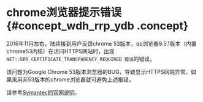 # chrome浏览器提示错误 {#concept_wdh_rrp_ydb .concept}

2016年11月左右，陆续接到用户反馈chrome 53版本，qq浏览器9.5.1版本（内置chrome53内核）在访问HTTPS网站时，出现`NET::ERR_CERTIFICATE_TRANSPARENCY_REQUIRED 错误`的错误。

该问题为Google Chrome 53版本浏览器的BUG，导致显示HTTPS网站异常，如果采用非53版本的chrome浏览器就可避免上述报错。

请参考[Symantec的官网说明](https://www.symantec.com/connect/tr/blogs/chrome-53-bug-affecting-symantec-ssltls-certificates)。

